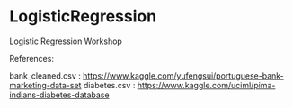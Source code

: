 # LogisticRegression
Logistic Regression Workshop 

References: 

bank_cleaned.csv : https://www.kaggle.com/yufengsui/portuguese-bank-marketing-data-set
diabetes.csv : https://www.kaggle.com/uciml/pima-indians-diabetes-database

